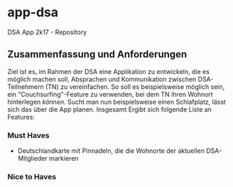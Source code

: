 # app-dsa
DSA App 2k17 - Repository

## Zusammenfassung und Anforderungen

Ziel ist es, im Rahmen der DSA eine Applikation zu entwickeln, die es möglich machen soll, Absprachen und Kommunikation zwischen DSA-Teilnehmern (TN) zu vereinfachen. So soll es beispielsweise möglich sein, ein "Couchsurfing"-Feature zu verwenden, bei dem TN ihren Wohnort hinterlegen *können*. Sucht man nun beispielsweise einen Schlafplatz, lässt sich das über die App planen. Insgesamt Ergibt sich folgende Liste an Features: 
<br/>
### Must Haves

+ Deutschlandkarte mit Pinnadeln, die die Wohnorte der aktuellen DSA-Mitglieder markieren

### Nice to Haves
